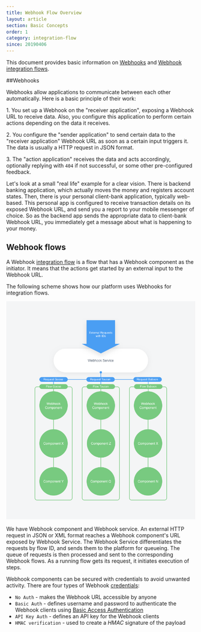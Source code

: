 ```yaml
---
title: Webhook Flow Overview
layout: article
section: Basic Concepts
order: 1
category: integration-flow
since: 20190406
---
```


This document provides basic information on [Webhooks](#webhooks) and [Webhook integration flows](#webhook-flows).

##Webhooks

Webhooks allow applications to communicate between each other automatically. Here is a basic principle of their work:

1\. You set up a Webhook on the "receiver application", exposing a Webhook URL to receive data. Also, you configure this application to perform certain actions depending on the data it receives.

2\. You configure the "sender application" to send certain data to the "receiver application" Webhook URL as soon as a certain input triggers it. The data is usually a HTTP request in JSON format.

3\. The "action application" receives the data and acts accordingly, optionally replying with `404` if not successful, or some other pre-configured feedback.    

Let's look at a small "real life" example for a clear vision. There is backend banking application, which actually moves the money and registers account states. Then, there is your personal client-bank application, typically web-based. This personal app is configured to receive transaction details on its exposed Webhook URL, and send you a report to your mobile messenger of choice. So as the backend app sends the appropriate data to client-bank Webhook URL, you immediately get a message about what is happening to your money.


## Webhook flows

A Webhook [integration flow](integration-flow) is a flow that has a Webhook component as the initiator. It means that the actions get started by an external input to the Webhook URL.

The following scheme shows how our platform uses Webhooks for integration flows.

![](/assets/img/getting-started/webhooks-overview/scheme_1.png)

We have Webhook component and Webhook service. An external HTTP request in JSON or XML format reaches a Webhook component's URL exposed by Webhook Service. The Webhook Service differentiates the requests by flow ID, and sends them to the platform for queueing. The queue of requests is then processed and sent to the corresponding Webhook flows. As a running flow gets its request, it initiates execution of steps.   

Webhook components can be secured with credentials to avoid unwanted activity. There are four
types of Webhook [credentials](credential):

-   `No Auth` - makes the Webhook URL accessible by anyone
-   `Basic Auth` - defines username and password to authenticate the Webhook clients using [Basic Access Authentication](https://en.wikipedia.org/wiki/Basic_access_authentication)
-   `API Key Auth` - defines an API key for the Webhook clients
-   `HMAC verification` - used to create a *HMAC* signature of the payload
